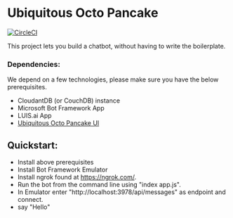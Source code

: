 # Ubiquitous Octo Pancake

[![CircleCI](https://circleci.com/gh/Capgemini-AIE/ubiquitous-octo-pancake.svg?style=svg&circle-token=0708550252d95317487062bb62014c79e4eb9ff9)](https://circleci.com/gh/Capgemini-AIE/ubiquitous-octo-pancake) 

This project lets you build a chatbot, without having to write the boilerplate.

### Dependencies:

We depend on a few technologies, please make sure you have the below prerequisites.

  * CloudantDB (or CouchDB) instance
  * Microsoft Bot Framework App
  * LUIS.ai App
  * [Ubiquitous Octo Pancake UI]()

## Quickstart:

  * Install above prerequisites
  * Install Bot Framework Emulator
  * Install ngrok found at https://ngrok.com/.
  * Run the bot from the command line using "index app.js".
  * In Emulator enter "http://localhost:3978/api/messages" as endpoint and connect.
  * say "Hello"

